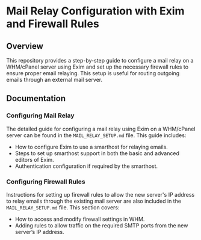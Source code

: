 # Mail Relay Configuration with Exim and Firewall Rules

## Overview

This repository provides a step-by-step guide to configure a mail relay on a WHM/cPanel server using Exim and set up the necessary firewall rules to ensure proper email relaying. This setup is useful for routing outgoing emails through an external mail server.

## Documentation

### Configuring Mail Relay

The detailed guide for configuring a mail relay using Exim on a WHM/cPanel server can be found in the `MAIL_RELAY_SETUP.md` file. This guide includes:

- How to configure Exim to use a smarthost for relaying emails.
- Steps to set up smarthost support in both the basic and advanced editors of Exim.
- Authentication configuration if required by the smarthost.

### Configuring Firewall Rules

Instructions for setting up firewall rules to allow the new server's IP address to relay emails through the existing mail server are also included in the `MAIL_RELAY_SETUP.md` file. This section covers:

- How to access and modify firewall settings in WHM.
- Adding rules to allow traffic on the required SMTP ports from the new server’s IP address.
